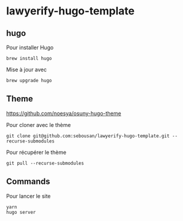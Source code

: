 # lawyerify-hugo-template

## hugo

Pour installer Hugo
```
brew install hugo
```
Mise à jour avec
```
brew upgrade hugo
```


## Theme
https://github.com/noesya/osuny-hugo-theme

Pour cloner avec le thème
```
git clone git@github.com:sebousan/lawyerify-hugo-template.git --recurse-submodules
```
Pour récupérer le thème
```
git pull --recurse-submodules
```

## Commands

Pour lancer le site
```
yarn
hugo server
```
